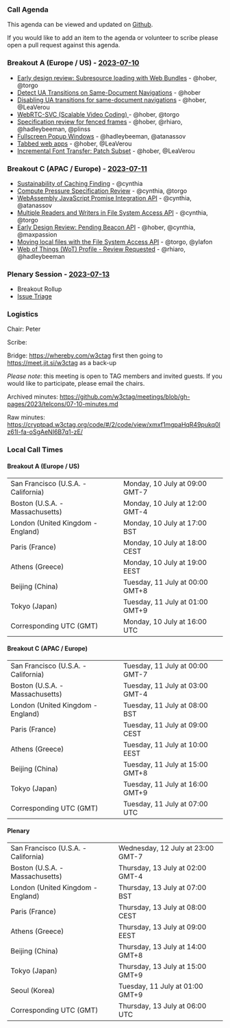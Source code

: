 ### Call Agenda

This agenda can be viewed and updated on [Github](https://github.com/w3ctag/meetings/blob/gh-pages/2023/telcons/07-10-agenda.md).

If you would like to add an item to the agenda or volunteer to scribe please open a pull request against this agenda.

### Breakout A (Europe / US) - [2023-07-10](https://www.timeanddate.com/worldclock/converter.html?iso=20230710T160000&p1=224&p2=43&p3=136&p4=195&p5=26&p6=33&p7=248&p8=235)

* [Early design review: Subresource loading with Web Bundles](https://github.com/w3ctag/design-reviews/issues/616) - @hober, @torgo
* [Detect UA Transitions on Same-Document Navigations](https://github.com/w3ctag/design-reviews/issues/834) - @hober
* [Disabling UA transitions for same-document navigations](https://github.com/w3ctag/design-reviews/issues/835) - @hober, @LeaVerou
* [WebRTC-SVC (Scalable Video Coding) ](https://github.com/w3ctag/design-reviews/issues/837) - @hober, @torgo
* [Specification review for fenced frames](https://github.com/w3ctag/design-reviews/issues/838) - @hober, @rhiaro, @hadleybeeman, @plinss
* [Fullscreen Popup Windows](https://github.com/w3ctag/design-reviews/issues/840) - @hadleybeeman, @atanassov
* [Tabbed web apps](https://github.com/w3ctag/design-reviews/issues/841) - @hober, @LeaVerou
* [Incremental Font Transfer: Patch Subset](https://github.com/w3ctag/design-reviews/issues/849) - @hober, @LeaVerou

### Breakout C (APAC / Europe) - [2023-07-11](https://www.timeanddate.com/worldclock/converter.html?iso=20230711T070000&p1=224&p2=43&p3=136&p4=195&p5=26&p6=33&p7=248&p8=235)

* [Sustainability of Caching Finding](https://w3ctag.github.io/caching-bundling-sustainability/) - @cynthia
* [Compute Pressure Specification Review](https://github.com/w3ctag/design-reviews/issues/795) - @cynthia, @torgo
* [WebAssembly JavaScript Promise Integration API](https://github.com/w3ctag/design-reviews/issues/809) - @cynthia, @atanassov
* [Multiple Readers and Writers in File System Access API](https://github.com/w3ctag/design-reviews/issues/845) - @cynthia, @torgo
* [Early Design Review: Pending Beacon API](https://github.com/w3ctag/design-reviews/issues/776) - @hober, @cynthia, @maxpassion
* [Moving local files with the File System Access API](https://github.com/w3ctag/design-reviews/issues/805) - @torgo, @ylafon
* [Web of Things (WoT) Profile - Review Requested](https://github.com/w3ctag/design-reviews/issues/818) - @rhiaro, @hadleybeeman

### Plenary Session - [2023-07-13](https://www.timeanddate.com/worldclock/converter.html?iso=20230713T060000&p1=224&p2=43&p3=136&p4=195&p5=26&p6=33&p7=248&p8=235)

* Breakout Rollup
* [Issue Triage](https://github.com/w3ctag/design-reviews/issues?q=is%3Aissue+is%3Aopen+label%3A%22Progress%3A+untriaged%22)

### Logistics

Chair: Peter

Scribe:

Bridge: https://whereby.com/w3ctag first then going to https://meet.jit.si/w3ctag as a back-up

*Please note*: this meeting is open to TAG members and invited guests. If you would like to participate, please email the chairs.

Archived minutes: https://github.com/w3ctag/meetings/blob/gh-pages/2023/telcons/07-10-minutes.md

Raw minutes: https://cryptpad.w3ctag.org/code/#/2/code/view/xmxf1mgpaHqR49pukq0lz61I-fa-oSgAeNI6B7q1-zE/


### Local Call Times

#### Breakout A (Europe / US)

<table>
<tr><td> San Francisco (U.S.A. - California) <td> Monday, 10 July at 09:00 GMT-7</td></tr>
<tr><td> Boston (U.S.A. - Massachusetts) <td> Monday, 10 July at 12:00 GMT-4</td></tr>
<tr><td> London (United Kingdom - England) <td> Monday, 10 July at 17:00 BST</td></tr>
<tr><td> Paris (France) <td> Monday, 10 July at 18:00 CEST</td></tr>
<tr><td> Athens (Greece) <td> Monday, 10 July at 19:00 EEST</td></tr>
<tr><td> Beijing (China) <td> Tuesday, 11 July at 00:00 GMT+8</td></tr>
<tr><td> Tokyo (Japan) <td> Tuesday, 11 July at 01:00 GMT+9</td></tr>
<tr><td> Corresponding UTC (GMT) <td> Monday, 10 July at 16:00 UTC</td></tr>
</table>

#### Breakout C (APAC / Europe)

<table>
<tr><td> San Francisco (U.S.A. - California) <td> Tuesday, 11 July at 00:00 GMT-7</td></tr>
<tr><td> Boston (U.S.A. - Massachusetts) <td> Tuesday, 11 July at 03:00 GMT-4</td></tr>
<tr><td> London (United Kingdom - England) <td> Tuesday, 11 July at 08:00 BST</td></tr>
<tr><td> Paris (France) <td> Tuesday, 11 July at 09:00 CEST</td></tr>
<tr><td> Athens (Greece) <td> Tuesday, 11 July at 10:00 EEST</td></tr>
<tr><td> Beijing (China) <td> Tuesday, 11 July at 15:00 GMT+8</td></tr>
<tr><td> Tokyo (Japan) <td> Tuesday, 11 July at 16:00 GMT+9</td></tr>
<tr><td> Corresponding UTC (GMT) <td> Tuesday, 11 July at 07:00 UTC</td></tr>
</table>

#### Plenary

<table>
<tr><td> San Francisco (U.S.A. - California) <td> Wednesday, 12 July at 23:00 GMT-7</td></tr>
<tr><td> Boston (U.S.A. - Massachusetts) <td> Thursday, 13 July at 02:00 GMT-4</td></tr>
<tr><td> London (United Kingdom - England) <td> Thursday, 13 July at 07:00 BST</td></tr>
<tr><td> Paris (France) <td> Thursday, 13 July at 08:00 CEST</td></tr>
<tr><td> Athens (Greece) <td> Thursday, 13 July at 09:00 EEST</td></tr>
<tr><td> Beijing (China) <td> Thursday, 13 July at 14:00 GMT+8</td></tr>
<tr><td> Tokyo (Japan) <td> Thursday, 13 July at 15:00 GMT+9</td></tr>
<tr><td> Seoul (Korea) <td> Tuesday, 11 July at 01:00 GMT+9</td></tr>
<tr><td> Corresponding UTC (GMT) <td> Thursday, 13 July at 06:00 UTC</td></tr>
</table>
